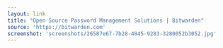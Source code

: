 ```yaml
---
layout: link
title: "Open Source Password Management Solutions | Bitwarden"
source: 'https://bitwarden.com'
screenshot: 'screenshots/26587e67-7b28-4845-9283-3280052b3052.jpg'
---
```


